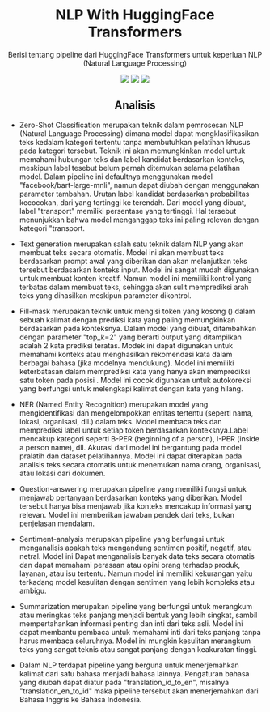 <h1 align="center"> NLP With HuggingFace Transformers </h1>
<p align="center"> Berisi tentang pipeline dari HuggingFace Transformers untuk keperluan NLP (Natural Language Processing)</p>

<div align="center">

<img src="https://img.shields.io/badge/python-3670A0?style=for-the-badge&logo=python&logoColor=ffdd54">
<img src="https://img.shields.io/badge/Visual%20Studio%20Code-0078d7.svg?style=for-the-badge&logo=visual-studio-code&logoColor=white">
<img src="https://img.shields.io/badge/jupyter-%23FA0F00.svg?style=for-the-badge&logo=jupyter&logoColor=white">

</div>

<h2 align="center"> Analisis </h1>

- Zero-Shot Classification merupakan teknik dalam pemrosesan NLP (Natural Language Processing) dimana model dapat mengklasifikasikan teks kedalam kategori tertentu tanpa membutuhkan pelatihan khusus pada kategori tersebut. Teknik ini akan memungkinkan model untuk memahami hubungan teks dan label kandidat berdasarkan konteks,  meskipun label tesebut belum pernah ditemukan selama pelatihan model. Dalam pipeline ini defaultnya menggunakan model "facebook/bart-large-mnli", namun dapat diubah dengan menggunakan parameter tambahan. Urutan label kandidat berdasarkan probabilitas kecocokan, dari yang tertinggi ke terendah.
Dari model yang dibuat, label "transport" memiliki persentase yang tertinggi. Hal tersebut menunjukkan bahwa model menganggap teks ini paling relevan dengan kategori "transport.

- Text generation merupakan salah satu teknik dalam NLP yang akan membuat teks secara otomatis. Model ini akan membuat teks berdasarkan prompt awal yang diberikan dan akan melanjutkan teks tersebut berdasarkan konteks input. Model ini sangat mudah digunakan untuk membuat konten kreatif. Namun model ini memiliki kontrol yang terbatas dalam membuat teks, sehingga akan sulit memprediksi arah teks yang dihasilkan meskipun parameter dikontrol.

- Fill-mask merupakan teknik untuk mengisi token yang kosong (<mask>) dalam sebuah kalimat dengan prediksi kata yang paling memungkinkan berdasarkan pada konteksnya. Dalam model yang dibuat, ditambahkan dengan parameter "top_k=2" yang berarti output yang ditampilkan adalah 2 kata prediksi teratas. Modek ini dapat digunakan untuk memahami konteks atau menghasilkan rekomendasi kata dalam berbagai bahasa (jika modelnya mendukung). Model ini memiliki keterbatasan dalam memprediksi kata yang hanya akan memprediksi satu token pada posisi <mask>. Model ini cocok digunakan untuk autokoreksi yang berfungsi untuk melengkapi kalimat dengan kata yang hilang.

- NER (Named Entity Recognition) merupakan model yang mengidentifikasi dan mengelompokkan entitas tertentu (seperti nama, lokasi, organisasi, dll.) dalam teks. Model membaca teks dan memprediksi label untuk setiap token berdasarkan konteksnya.Label mencakup kategori seperti B-PER (beginning of a person), I-PER (inside a person name), dll. Akurasi dari model ini bergantung pada model pralatih dan dataset pelatihannya. Model ini dapat diterapkan pada analisis teks secara otomatis untuk menemukan nama orang, organisasi, atau lokasi dari dokumen.

- Question-answering merupakan pipeline yang memiliki fungsi untuk menjawab pertanyaan berdasarkan konteks yang diberikan. Model tersebut hanya bisa menjawab jika konteks mencakup informasi yang relevan. Model ini memberikan jawaban pendek dari teks, bukan penjelasan mendalam.

- Sentiment-analysis merupakan pipeline yang berfungsi untuk menganalisis apakah teks mengandung sentimen positif, negatif, atau netral. Model ini Dapat menganalisis banyak data teks secara otomatis dan dapat memahami perasaan atau opini orang terhadap produk, layanan, atau isu tertentu. Namun model ini memiliki kekurangan yaitu terkadang model kesulitan dengan sentimen yang lebih kompleks atau ambigu.

- Summarization merupakan pipeline yang berfungsi untuk merangkum atau meringkas teks panjang menjadi bentuk yang lebih singkat, sambil mempertahankan informasi penting dan inti dari teks asli. Model ini dapat membantu pembaca untuk memahami inti dari teks panjang tanpa harus membaca seluruhnya. Model ini mungkin kesulitan merangkum teks yang sangat teknis atau sangat panjang dengan keakuratan tinggi.

- Dalam NLP terdapat pipeline yang berguna untuk menerjemahkan kalimat dari satu bahasa menjadi bahasa lainnya. Pengaturan bahasa yang diubah dapat diatur pada "translation_id_to_en", misalnya "translation_en_to_id" maka pipeline tersebut akan menerjemahkan dari Bahasa Inggris ke Bahasa Indonesia.
